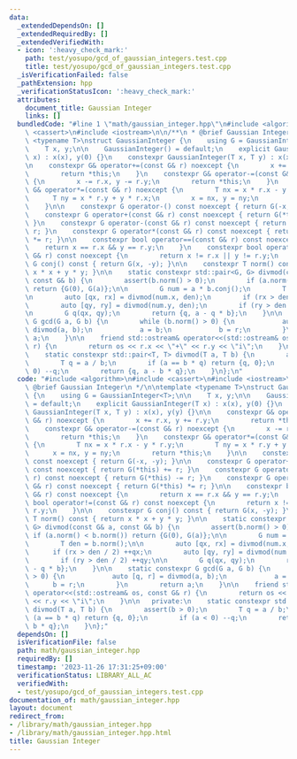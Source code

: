 ```yaml
---
data:
  _extendedDependsOn: []
  _extendedRequiredBy: []
  _extendedVerifiedWith:
  - icon: ':heavy_check_mark:'
    path: test/yosupo/gcd_of_gaussian_integers.test.cpp
    title: test/yosupo/gcd_of_gaussian_integers.test.cpp
  _isVerificationFailed: false
  _pathExtension: hpp
  _verificationStatusIcon: ':heavy_check_mark:'
  attributes:
    document_title: Gaussian Integer
    links: []
  bundledCode: "#line 1 \"math/gaussian_integer.hpp\"\n#include <algorithm>\n#include\
    \ <cassert>\n#include <iostream>\n\n/**\n * @brief Gaussian Integer\n */\n\ntemplate\
    \ <typename T>\nstruct GaussianInteger {\n    using G = GaussianInteger<T>;\n\n\
    \    T x, y;\n\n    GaussianInteger() = default;\n    explicit GaussianInteger(T\
    \ x) : x(x), y(0) {}\n    constexpr GaussianInteger(T x, T y) : x(x), y(y) {}\n\
    \n    constexpr G& operator+=(const G& r) noexcept {\n        x += r.x, y += r.y;\n\
    \        return *this;\n    }\n    constexpr G& operator-=(const G& r) noexcept\
    \ {\n        x -= r.x, y -= r.y;\n        return *this;\n    }\n    constexpr\
    \ G& operator*=(const G& r) noexcept {\n        T nx = x * r.x - y * r.y;\n  \
    \      T ny = x * r.y + y * r.x;\n        x = nx, y = ny;\n        return *this;\n\
    \    }\n\n    constexpr G operator-() const noexcept { return G(-x, -y); }\n\n\
    \    constexpr G operator+(const G& r) const noexcept { return G(*this) += r;\
    \ }\n    constexpr G operator-(const G& r) const noexcept { return G(*this) -=\
    \ r; }\n    constexpr G operator*(const G& r) const noexcept { return G(*this)\
    \ *= r; }\n\n    constexpr bool operator==(const G& r) const noexcept {\n    \
    \    return x == r.x && y == r.y;\n    }\n    constexpr bool operator!=(const\
    \ G& r) const noexcept {\n        return x != r.x || y != r.y;\n    }\n\n    constexpr\
    \ G conj() const { return G(x, -y); }\n\n    constexpr T norm() const { return\
    \ x * x + y * y; }\n\n    static constexpr std::pair<G, G> divmod(const G& a,\
    \ const G& b) {\n        assert(b.norm() > 0);\n        if (a.norm() < b.norm())\
    \ return {G(0), G(a)};\n\n        G num = a * b.conj();\n        T den = b.norm();\n\
    \n        auto [qx, rx] = divmod(num.x, den);\n        if (rx > den / 2) ++qx;\n\
    \        auto [qy, ry] = divmod(num.y, den);\n        if (ry > den / 2) ++qy;\n\
    \n        G q(qx, qy);\n        return {q, a - q * b};\n    }\n\n    static constexpr\
    \ G gcd(G a, G b) {\n        while (b.norm() > 0) {\n            auto [q, r] =\
    \ divmod(a, b);\n            a = b;\n            b = r;\n        }\n        return\
    \ a;\n    }\n\n    friend std::ostream& operator<<(std::ostream& os, const G&\
    \ r) {\n        return os << r.x << \"+\" << r.y << \"i\";\n    }\n\n   private:\n\
    \    static constexpr std::pair<T, T> divmod(T a, T b) {\n        assert(b > 0);\n\
    \        T q = a / b;\n        if (a == b * q) return {q, 0};\n        if (a <\
    \ 0) --q;\n        return {q, a - b * q};\n    }\n};\n"
  code: "#include <algorithm>\n#include <cassert>\n#include <iostream>\n\n/**\n *\
    \ @brief Gaussian Integer\n */\n\ntemplate <typename T>\nstruct GaussianInteger\
    \ {\n    using G = GaussianInteger<T>;\n\n    T x, y;\n\n    GaussianInteger()\
    \ = default;\n    explicit GaussianInteger(T x) : x(x), y(0) {}\n    constexpr\
    \ GaussianInteger(T x, T y) : x(x), y(y) {}\n\n    constexpr G& operator+=(const\
    \ G& r) noexcept {\n        x += r.x, y += r.y;\n        return *this;\n    }\n\
    \    constexpr G& operator-=(const G& r) noexcept {\n        x -= r.x, y -= r.y;\n\
    \        return *this;\n    }\n    constexpr G& operator*=(const G& r) noexcept\
    \ {\n        T nx = x * r.x - y * r.y;\n        T ny = x * r.y + y * r.x;\n  \
    \      x = nx, y = ny;\n        return *this;\n    }\n\n    constexpr G operator-()\
    \ const noexcept { return G(-x, -y); }\n\n    constexpr G operator+(const G& r)\
    \ const noexcept { return G(*this) += r; }\n    constexpr G operator-(const G&\
    \ r) const noexcept { return G(*this) -= r; }\n    constexpr G operator*(const\
    \ G& r) const noexcept { return G(*this) *= r; }\n\n    constexpr bool operator==(const\
    \ G& r) const noexcept {\n        return x == r.x && y == r.y;\n    }\n    constexpr\
    \ bool operator!=(const G& r) const noexcept {\n        return x != r.x || y !=\
    \ r.y;\n    }\n\n    constexpr G conj() const { return G(x, -y); }\n\n    constexpr\
    \ T norm() const { return x * x + y * y; }\n\n    static constexpr std::pair<G,\
    \ G> divmod(const G& a, const G& b) {\n        assert(b.norm() > 0);\n       \
    \ if (a.norm() < b.norm()) return {G(0), G(a)};\n\n        G num = a * b.conj();\n\
    \        T den = b.norm();\n\n        auto [qx, rx] = divmod(num.x, den);\n  \
    \      if (rx > den / 2) ++qx;\n        auto [qy, ry] = divmod(num.y, den);\n\
    \        if (ry > den / 2) ++qy;\n\n        G q(qx, qy);\n        return {q, a\
    \ - q * b};\n    }\n\n    static constexpr G gcd(G a, G b) {\n        while (b.norm()\
    \ > 0) {\n            auto [q, r] = divmod(a, b);\n            a = b;\n      \
    \      b = r;\n        }\n        return a;\n    }\n\n    friend std::ostream&\
    \ operator<<(std::ostream& os, const G& r) {\n        return os << r.x << \"+\"\
    \ << r.y << \"i\";\n    }\n\n   private:\n    static constexpr std::pair<T, T>\
    \ divmod(T a, T b) {\n        assert(b > 0);\n        T q = a / b;\n        if\
    \ (a == b * q) return {q, 0};\n        if (a < 0) --q;\n        return {q, a -\
    \ b * q};\n    }\n};"
  dependsOn: []
  isVerificationFile: false
  path: math/gaussian_integer.hpp
  requiredBy: []
  timestamp: '2023-11-26 17:31:25+09:00'
  verificationStatus: LIBRARY_ALL_AC
  verifiedWith:
  - test/yosupo/gcd_of_gaussian_integers.test.cpp
documentation_of: math/gaussian_integer.hpp
layout: document
redirect_from:
- /library/math/gaussian_integer.hpp
- /library/math/gaussian_integer.hpp.html
title: Gaussian Integer
---
```

